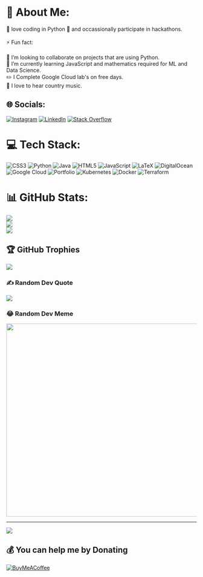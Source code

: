 # 💫 About Me:
🔭 love coding in Python 🐍 and occassionally participate in hackathons.<br><br>⚡ Fun fact:<br><br>👯 I’m looking to collaborate on projects that are using Python.<br>🌱 I’m currently learning JavaScript and mathematics required for ML and Data Science.<br>✏️ I Complete  Google Cloud lab's on free days.<br>🎵 I love to hear country music.


## 🌐 Socials:
[![Instagram](https://img.shields.io/badge/Instagram-%23E4405F.svg?logo=Instagram&logoColor=white)](https://instagram.com/Its_anshulkushwaha) [![LinkedIn](https://img.shields.io/badge/LinkedIn-%230077B5.svg?logo=linkedin&logoColor=white)](https://linkedin.com/in/anshulkushwahauit) [![Stack Overflow](https://img.shields.io/badge/-Stackoverflow-FE7A16?logo=stack-overflow&logoColor=white)](https://stackoverflow.com/users/20685182) 

# 💻 Tech Stack:
![CSS3](https://img.shields.io/badge/css3-%231572B6.svg?style=flat-square&logo=css3&logoColor=white) ![Python](https://img.shields.io/badge/python-3670A0?style=flat-square&logo=python&logoColor=ffdd54) ![Java](https://img.shields.io/badge/java-%23ED8B00.svg?style=flat-square&logo=java&logoColor=white) ![HTML5](https://img.shields.io/badge/html5-%23E34F26.svg?style=flat-square&logo=html5&logoColor=white) ![JavaScript](https://img.shields.io/badge/javascript-%23323330.svg?style=flat-square&logo=javascript&logoColor=%23F7DF1E) ![LaTeX](https://img.shields.io/badge/latex-%23008080.svg?style=flat-square&logo=latex&logoColor=white) ![DigitalOcean](https://img.shields.io/badge/DigitalOcean-%230167ff.svg?style=flat-square&logo=digitalOcean&logoColor=white) ![Google Cloud](https://img.shields.io/badge/Google%20Cloud-%234285F4.svg?style=flat-square&logo=google-cloud&logoColor=white) ![Portfolio](https://img.shields.io/badge/Portfolio-%23000000.svg?style=flat-square&logo=firefox&logoColor=#FF7139) ![Kubernetes](https://img.shields.io/badge/kubernetes-%23326ce5.svg?style=flat-square&logo=kubernetes&logoColor=white) ![Docker](https://img.shields.io/badge/docker-%230db7ed.svg?style=flat-square&logo=docker&logoColor=white) ![Terraform](https://img.shields.io/badge/terraform-%235835CC.svg?style=flat-square&logo=terraform&logoColor=white)
# 📊 GitHub Stats:
![](https://github-readme-stats.vercel.app/api?username=itsanshulkushwaha&theme=merko&hide_border=false&include_all_commits=true&count_private=true)<br/>
![](https://github-readme-streak-stats.herokuapp.com/?user=itsanshulkushwaha&theme=merko&hide_border=false)<br/>
![](https://github-readme-stats.vercel.app/api/top-langs/?username=itsanshulkushwaha&theme=merko&hide_border=false&include_all_commits=true&count_private=true&layout=compact)

## 🏆 GitHub Trophies
![](https://github-profile-trophy.vercel.app/?username=itsanshulkushwaha&theme=discord&no-frame=true&no-bg=true&margin-w=4)

### ✍️ Random Dev Quote
![](https://quotes-github-readme.vercel.app/api?type=horizontal&theme=radical)

### 😂 Random Dev Meme
<img src="https://random-memer.herokuapp.com/" width="512px"/>

---
[![](https://visitcount.itsvg.in/api?id=itsanshulkushwaha&icon=0&color=1)](https://visitcount.itsvg.in)

  ## 💰 You can help me by Donating
  [![BuyMeACoffee](https://img.shields.io/badge/Buy%20Me%20a%20Coffee-ffdd00?style=for-the-badge&logo=buy-me-a-coffee&logoColor=black)](https://buymeacoffee.com/https://pmny.in/9rYMOfqT9v1G) 

  
<!-- Proudly created with GPRM ( https://gprm.itsvg.in ) -->
